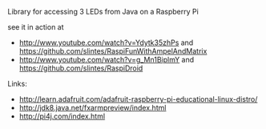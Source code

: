 Library for accessing 3 LEDs from Java on a Raspberry Pi

see it in action at 
* http://www.youtube.com/watch?v=Ydytk35zhPs and https://github.com/slintes/RaspiFunWithAmpelAndMatrix
* http://www.youtube.com/watch?v=g_Mn1BiplmY and https://github.com/slintes/RaspiDroid

Links:

* http://learn.adafruit.com/adafruit-raspberry-pi-educational-linux-distro/
* http://jdk8.java.net/fxarmpreview/index.html
* http://pi4j.com/index.html
